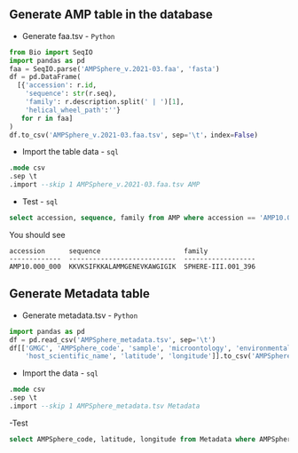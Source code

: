 ## Generate AMP table in the database

- Generate faa.tsv - `Python`

```python
from Bio import SeqIO
import pandas as pd
faa = SeqIO.parse('AMPSphere_v.2021-03.faa', 'fasta')
df = pd.DataFrame(
  [{'accession': r.id, 
    'sequence': str(r.seq), 
    'family': r.description.split(' | ')[1], 
    'helical_wheel_path':''} 
   for r in faa]
)
df.to_csv('AMPSphere_v.2021-03.faa.tsv', sep='\t'，index=False)
```

- Import the table data - `sql`

```sql
.mode csv
.sep \t
.import --skip 1 AMPSphere_v.2021-03.faa.tsv AMP
```

- Test - `sql`

```sql
select accession, sequence, family from AMP where accession == 'AMP10.000_000';
```
You should see 
```text
accession      sequence                     family            
-------------  ---------------------------  ------------------
AMP10.000_000  KKVKSIFKKALAMMGENEVKAWGIGIK  SPHERE-III.001_396
```

## Generate Metadata table

- Generate metadata.tsv - `Python`
```python
import pandas as pd
df = pd.read_csv('AMPSphere_metadata.tsv', sep='\t')
df[['GMGC', 'AMPSphere_code', 'sample', 'microontology', 'environmental_features', 'host_tax_id', 
    'host_scientific_name', 'latitude', 'longitude']].to_csv('AMPSphere_metadata.tsv', sep='\t', index=False)
```

- Import the data - `sql`
```sql
.mode csv
.sep \t
.import --skip 1 AMPSphere_metadata.tsv Metadata
```

-Test
```sql
select AMPSphere_code, latitude, longitude from Metadata where AMPSphere_code == 'AMP10.000_000';
```

